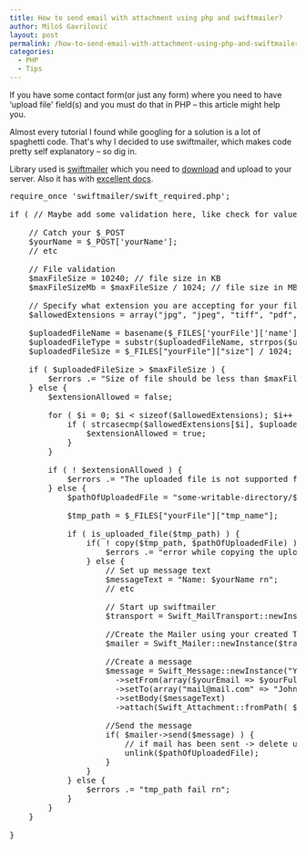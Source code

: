 ```yaml
---
title: How to send email with attachment using php and swiftmailer?
author: Miloš Gavrilović
layout: post
permalink: /how-to-send-email-with-attachment-using-php-and-swiftmailer/
categories:
  - PHP
  - Tips
---
```

If you have some contact form(or just any form) where you need to have &#8216;upload file' field(s) and you must do that in PHP &#8211; this article might help you.

Almost every tutorial I found while googling for a solution is a lot of spaghetti code. That's why I decided to use swiftmailer, which makes code pretty self explanatory &#8211; so dig in.

Library used is <a title="http://swiftmailer.org/" href="http://swiftmailer.org/" target="_blank">swiftmailer</a> which you need to <a title="http://swiftmailer.org/download" href="http://swiftmailer.org/download" target="_blank">download</a> and upload to your server. Also it has with <a title="http://swiftmailer.org/docs/introduction.html" href="http://swiftmailer.org/docs/introduction.html" target="_blank">excellent docs</a>.

<pre class="brush: php; title: ; notranslate" title="">require_once 'swiftmailer/swift_required.php';

if ( // Maybe add some validation here, like check for value of some hidden field or whatever ) {

    // Catch your $_POST
    $yourName = $_POST['yourName'];
    // etc

    // File validation
    $maxFileSize = 10240; // file size in KB
    $maxFileSizeMb = $maxFileSize / 1024; // file size in MB

    // Specify what extension you are accepting for your file
    $allowedExtensions = array("jpg", "jpeg", "tiff", "pdf", "doc", "docx");

    $uploadedFileName = basename($_FILES['yourFile']['name']);
    $uploadedFileType = substr($uploadedFileName, strrpos($uploadedFileName, '.') + 1);
    $uploadedFileSize = $_FILES["yourFile"]["size"] / 1024;

    if ( $uploadedFileSize &gt; $maxFileSize ) {
        $errors .= "Size of file should be less than $maxFileSizeMb MB rn";
    } else {
        $extensionAllowed = false;

        for ( $i = 0; $i &lt; sizeof($allowedExtensions); $i++ ) {
            if ( strcasecmp($allowedExtensions[$i], $uploadedFileType) == 0 ) {
                $extensionAllowed = true;
            }
        }

        if ( ! $extensionAllowed ) {
            $errors .= "The uploaded file is not supported file type. Only the following file types are supported: " . implode(',',$allowedExtensions) . " rn";
        } else {
            $pathOfUploadedFile = "some-writable-directory/$uploadedFileName";

            $tmp_path = $_FILES["yourFile"]["tmp_name"];

            if ( is_uploaded_file($tmp_path) ) {
                if( ! copy($tmp_path, $pathOfUploadedFile) ) {
                    $errors .= "error while copying the uploaded file rn";
                } else {
                    // Set up message text
                    $messageText = "Name: $yourName rn";
                    // etc

                    // Start up swiftmailer
                    $transport = Swift_MailTransport::newInstance();

                    //Create the Mailer using your created Transport
                    $mailer = Swift_Mailer::newInstance($transport);

                    //Create a message
                    $message = Swift_Message::newInstance("Your name: $yourFullName")
                      -&gt;setFrom(array($yourEmail =&gt; $yourFullName ) )
                      -&gt;setTo(array("mail@mail.com" =&gt; "John Doe"))
                      -&gt;setBody($messageText)
                      -&gt;attach(Swift_Attachment::fromPath( $pathOfUploadedFile ));

                    //Send the message
                    if( $mailer-&gt;send($message) ) {
                        // if mail has been sent -&gt; delete uploaded file from your server
                        unlink($pathOfUploadedFile);
                    }
                }
            } else {
                $errors .= "tmp_path fail rn";
            }
        }
    }

}
</pre>
